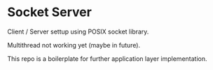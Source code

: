 # Socket Server

Client / Server settup using POSIX socket library.

Multithread not working yet (maybe in future).

This repo is a boilerplate for further application layer implementation.
